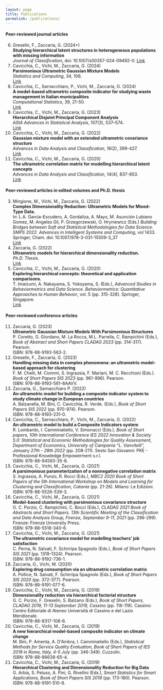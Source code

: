 ```yaml
---
layout: page
title: Publications
permalink: /publications/
---
```


#### Peer-reviewed journal articles
6. Greselin, F., Zaccaria, G. (2024+) \
   **Studying hierarchical latent structures in heterogeneous populations with missing information** \
_Journal of Classification_, doi: 10.1007/s00357-024-09492-0.
<a href="https://link.springer.com/article/10.1007/s00357-024-09492-0" target="_blank">Link</a> 
5. Cavicchia, C., Vichi, M., Zaccaria, G. (2024) \
   **Parsimonious Ultrametric Gaussian Mixture Models** \
   _Statistics and Computing_, 34, 108. \
    <a href="https://link.springer.com/article/10.1007/s11222-024-10405-9" target="_blank">Link</a> 
4. Cavicchia, C., Sarnacchiaro, P., Vichi, M., Zaccaria, G. (2024) \
  **A model-based ultrametric composite indicator for studying waste management in Italian municipalities** \
   _Computational Statistics_, 39, 21-50.\
    <a href="https://link.springer.com/article/10.1007/s00180-023-01333-9" target="_blank">Link</a>
3.  Cavicchia, C., Vichi, M., Zaccaria, G. (2023) \
  **Hierarchical Disjoint Principal Component Analysis** \
   _AStA Advances in Statistical Analysis_, 107(3), 537–574.\
    <a href="https://link.springer.com/article/10.1007/s10182-022-00458-4" target="_blank">Link</a>
2.  Cavicchia, C., Vichi, M., Zaccaria, G. (2022) \
   **Gaussian mixture model with an extended ultrametric covariance structure** \
   _Advances in Data Analysis and Classification_, 16(2), 399-427. \
   <a href="https://link.springer.com/article/10.1007/s11634-021-00488-x" target="_blank">Link</a>
1.  Cavicchia, C., Vichi, M., Zaccaria, G. (2020) \
   **The ultrametric correlation matrix for modelling hierarchical latent concepts** \
   _Advances in Data Analysis and Classification_, 14(4), 837-853.\
   <a href="https://link.springer.com/article/10.1007/s11634-020-00400-z" target="_blank">Link</a>
   
#### Peer-reviewed articles in edited volumes and Ph.D. thesis
3. Mingione, M., Vichi, M., Zaccaria, G. (2022) \
   **Complex Dimensionality Reduction: Ultrametric Models for Mixed-Type Data.** \
   In: L.A. Garcia-Escudero, A. Gordaliza, A. Mayo, M. Asunción Lubiano Gomez, M. Angeles Gil, P. Grzegorzewski, O. Hryniewicz (Eds.) _Building Bridges between Soft      and Statistical Methodologies for Data Science. SMPS 2022. Advances in Intelligent Systems and Computing_, vol 1433. Springer, Cham. doi: 10.1007/978-3-031-15509-3_37 \
   <a href="https://link.springer.com/chapter/10.1007/978-3-031-15509-3_37" target="_blank">Link</a>
2. Zaccaria, G. (2022) \
   **Ultrametric models for hierarchical dimensionality reduction.** \
   _Ph.D. Thesis_. \
   <a href="https://iris.uniroma1.it/handle/11573/1628179?mode=full.4076" target="_blank">Link</a>
1. Cavicchia, C., Vichi, M., Zaccaria, G. (2020) \
  **Exploring hierarchical concepts: theoretical and application comparisons.** \
  T. Imaizumi, A. Nakayama, S. Yokoyama, S. (Eds.), _Advanced Studies in Behaviormetrics and Data Science. Behaviormetrics: Quantitative Approaches to Human Behavior_,   vol. 5 (pp.   315-328). Springer, Singapore. \
 <a href="https://link.springer.com/chapter/10.1007/978-981-15-2700-5_19" target="_blank">Link</a> 
 
#### Peer-reviewed conference articles
11. Zaccaria, G. (2023) \
**Ultrametric Gaussian Mixture Models With Parsimonious Structures** \
P. Coretto, G. Giordano, M. La Rocca, M.L. Parrella, C. Rampichini (Eds.), _Book of Abstract and Short Papers CLADAG 2023_ (pp. 314-317). Pearson. \
ISBN: 978-88-9193-563-2.
10. Greselin, F., Zaccaria, G. (2023) \
**Handling missing data in complex phenomena: an ultrametric model-based approach for clustering** \
F. M. Chelli, M. Ciommi, S. Ingrassia, F. Mariani, M. C. Recchioni (Eds.). _Book of Short Papers SIS 2023_ (pp. 961-996). Pearson. \
ISBN: 978-88-9193-561-8AAVV.
9. Zaccaria, G., Sarnacchiaro P. (2022) \
 **An ultrametric model for building a composite indicator system to study climate change in European countries** \
 A. Balzanella, M. Bini, C. Cavicchia, R. Verde. (Eds.), _Book of Short Papers SIS 2022_ (pp. 970-974). Pearson. \
 ISBN: 978-88-9193-231-0.
8. Cavicchia, C., Sarnacchiaro, P., Vichi, M., Zaccaria, G. (2022) \
 **An ultrametric model to build a Composite Indicators system** \
 R. Lombardo, I. Camminatiello, V. Simonacci (Eds.), _Book of Short papers, 10th International Conference IES 2022 Innovation & Society 5.0: Statistical and Economic Methodologies for Quality Assessment, Department of Economics, University of Campania “L. Vanvitelli”, January 27th - 28th 2022_ (pp. 208-211). Sesto San Giovanni: PKE - Professional Knowledge Empowerment s.r.l. \
 ISBN: 978-88-94593-35-8.
7. Cavicchia, C., Vichi, M., Zaccaria, G. (2021) \
  **A parsimonious parameterization of a nonnegative correlation matrix** \
  S. Ingrassia, A. Punzo, R. Rocci (Eds.), _MBC2 2020 Book of Short Papers of the 5th International Workshop on Models and Learning for Clustering and Classification, Catania_ (pp. 21-26). Milano: Le Edizioni. \
  ISBN: 978-88-5526-539-3.
6. Cavicchia, C., Vichi, M., Zaccaria, G. (2021) \
 **Model-based clustering with parsimonious covariance structure** \
 G. C. Porzio, C. Rampichini, C. Bocci (Eds.), _CLADAG 2021 Book of Abstracts and Short Papers. 13th Scientific Meeting of the Classification and Data Analysis Group, Firenze, September 9-11, 2021_ (pp. 296-299). Firenze: Firenze University Press. \
 ISBN: 978-88-5518-340-6.
5. Cavicchia, C., Vichi, M., Zaccaria, G. (2021) \
 **The ultrametric covariance model for modelling teachers’ job satisfaction** \
 C. Perna, N. Salvati, F. Schirripa Spagnolo (Eds.), _Book of Short Papers SIS 2021_ (pp. 1319-1324). Pearson. \
 ISBN:  978-88-9192-736-1.
4. Zaccaria, G., Vichi, M. (2020) \
 **Exploring drug consumption via an ultrametric correlation matrix** \
 A. Pollice, N. Salvati, F. Schirripa Spagnolo (Eds.), _Book of Short Papers SIS 2020_ (pp. 372-377). Pearson. \
 ISBN: 978-88-9191-077-6.
3. Cavicchia, C., Vichi, M., Zaccaria, G. (2019) \
 **Dimensionality reduction via hierarchical factorial structure** \
G. C. Porzio, F. Greselin, S. Balzano (Eds.), _Book of Short Papers, CLADAG 2019, 11-13 September 2019, Cassino_ (pp. 116-119). Cassino: Centro Editoriale di Ateneo Università di Cassino e del Lazio Meridionale. \
ISBN: 978-88-8317-108-6.
2. Cavicchia, C., Vichi, M., Zaccaria, G. (2019) \
 **A new hierarchical model-based composite indicator on climate change** \
 M. Bini, P. Amenta, A. D'Ambra, I. Camminatiello (Eds.), _Statistical Methods for Service Quality Evaluation, Book of Short Papers of IES 2019 in Rome, Italy, 4-5 July_ (pp. 346-349). Cuzzolin. \
ISBN: 978-88-86638-65-4.
1. Cavicchia, C., Vichi, M., Zaccaria, G. (2019) \
**Hierarchical Clustering and Dimensionality Reduction for Big Data** \
G. Arbia, S. Peluso, A. Pini, G. Rivellini (Eds.), _Smart Statistics for Smart Applications, Book of Short Papers SIS 2019_ (pp. 173-180). Pearson. \
ISBN: 978-88-9191-510-8.

